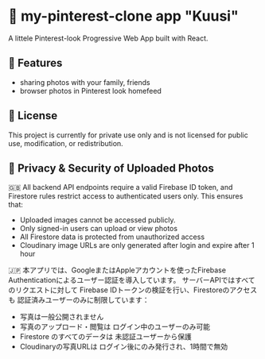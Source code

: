 
# 🌲 my-pinterest-clone app "Kuusi"
A littele Pinterest-look Progressive Web App built with React.

## 📸 Features
- sharing photos with your family, friends
- browser photos in Pinterest look homefeed

## 🏡 License
This project is currently for private use only and is not licensed for public use, modification, or redistribution.

## 🔐 Privacy & Security of Uploaded Photos
🇬🇧 All backend API endpoints require a valid Firebase ID token, and Firestore rules restrict access to authenticated users only.
This ensures that:
- Uploaded images cannot be accessed publicly.
- Only signed-in users can upload or view photos
- All Firestore data is protected from unauthorized access
- Cloudinary image URLs are only generated after login and expire after 1 hour

🇯🇵 本アプリでは、GoogleまたはAppleアカウントを使ったFirebase Authenticationによるユーザー認証を導入しています。
サーバーAPIではすべてのリクエストに対して Firebase IDトークンの検証を行い、Firestoreのアクセスも 認証済みユーザーのみに制限しています：
- 写真は一般公開されません
- 写真のアップロード・閲覧は ログイン中のユーザーのみ可能
- Firestore のすべてのデータは 未認証ユーザーから保護
- Cloudinaryの写真URLは ログイン後にのみ発行され、1時間で無効